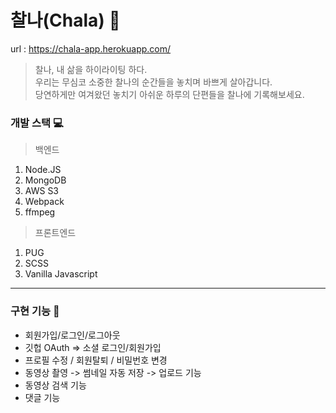 # 찰나(Chala) 🍁
url : https://chala-app.herokuapp.com/  
  
>찰나, 내 삶을 하이라이팅 하다.  
우리는 무심코 소중한 찰나의 순간들을 놓치며 바쁘게 살아갑니다.  
당연하게만 여겨왔던 놓치기 아쉬운 하루의 단편들을 찰나에 기록해보세요.

### 개발 스택 💻
>백엔드
  1. Node.JS
  2. MongoDB
  3. AWS S3
  4. Webpack
  5. ffmpeg

>프론트엔드
  1. PUG
  2. SCSS
  3. Vanilla Javascript
---
### 구현 기능 🥑
- 회원가입/로그인/로그아웃
- 깃헙 OAuth => 소셜 로그인/회원가입
- 프로필 수정 / 회원탈퇴 / 비밀번호 변경
- 동영상 촬영 -> 썸네일 자동 저장 -> 업로드 기능
- 동영상 검색 기능
- 댓글 기능
